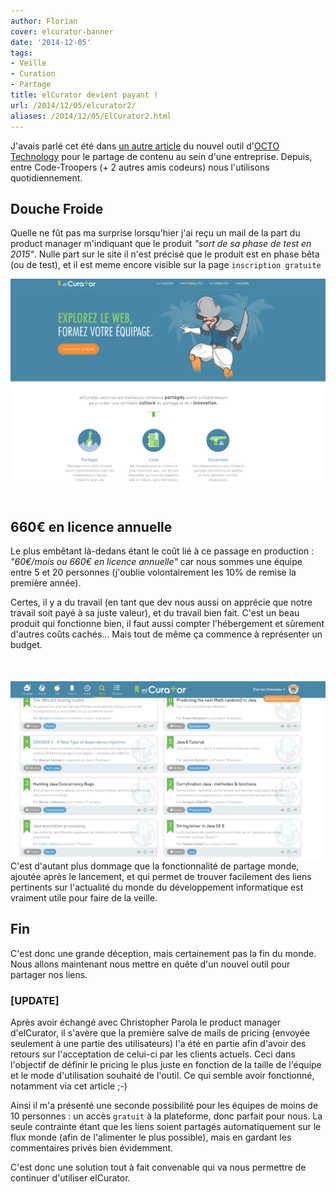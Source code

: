 ```yaml
---
author: Florian
cover: elcurator-banner
date: '2014-12-05'
tags:
- Veille
- Curation
- Partage
title: elCurator devient payant !
url: /2014/12/05/elcurator2/
aliases: /2014/12/05/ElCurator2.html
---
```



J'avais parlé cet été  dans [un autre article](http://code-troopers.com/2014/08/08/ElCurator.html) du nouvel outil d'[OCTO Technology](http://www.octo.com) pour le partage de contenu au sein d'une entreprise.
Depuis, entre Code-Troopers (+ 2 autres amis codeurs) nous l'utilisons quotidiennement.



## Douche Froide
Quelle ne fût pas ma surprise lorsqu'hier j'ai reçu un mail de la part du product manager m'indiquant que le produit _"sort de sa phase de test en 2015"_.
Nulle part sur le site il n'est précisé que le produit est en phase bêta (ou de test), et il est meme encore visible sur la page `inscription gratuite`

<div style="text-align:center;margin-bottom:50px">
    <a href="/images/postElCurator2/elcurator_home.png" data-lightbox="group-1" title="elCurator Home Page" class="inlineBoxes">
        <img class="medium" src="/images/postElCurator2/elcurator_home.png" alt="elCurator Home Page"/>
    </a>
</div>

## 660€ en licence annuelle
Le plus embêtant là-dedans étant le coût lié à ce passage en production : _"60€/mois ou 660€ en licence annuelle"_ car nous sommes une équipe entre 5 et 20 personnes (j'oublie volontairement les 10% de remise la première année).

Certes, il y a du travail (en tant que dev nous aussi on apprécie que notre travail soit payé à sa juste valeur), et du travail bien fait. C'est un beau produit qui fonctionne bien,
il faut aussi compter l'hébergement et sûrement d'autres coûts cachés... Mais tout de même ça commence à représenter un budget.



<div style="text-align:center;margin-top:50px">
    <a href="/images/postElCurator2/elcurator_monde.png" data-lightbox="group-2" title="elCurator Page Monde" class="inlineBoxes">
        <img class="medium" src="/images/postElCurator2/elcurator_monde.png" alt="elCurator Page Monde"/>
    </a>
</div>
C'est d'autant plus dommage que la fonctionnalité de partage monde, ajoutée après le lancement, et qui permet de trouver facilement des liens
pertinents sur l'actualité du monde du développement informatique est vraiment utile pour faire de la veille.


## Fin
C'est donc une grande déception, mais certainement pas la fin du monde. Nous allons maintenant nous mettre en quête d'un nouvel outil pour partager nos liens.


### [UPDATE]
Après avoir échangé avec Christopher Parola le product manager d'elCurator, il s'avère que la première salve de mails de pricing (envoyée seulement à une partie des utilisateurs) l'a été en partie
afin d'avoir des retours sur l'acceptation de celui-ci par les clients actuels. Ceci dans l'objectif de définir le pricing le plus juste en fonction de la taille de l'équipe et le mode d'utilisation souhaité de l'outil.
   Ce qui semble avoir fonctionné, notamment via cet article ;-)

Ainsi il m'a présenté une seconde possibilité pour les équipes de moins de 10 personnes : un accès `gratuit` à la plateforme, donc parfait pour nous.
La seule contrainte étant que les liens soient partagés automatiquement sur le flux monde (afin de l'alimenter le plus possible), mais en gardant les commentaires privés bien évidemment.

C'est donc une solution tout à fait convenable qui va nous permettre de continuer d'utiliser elCurator.
